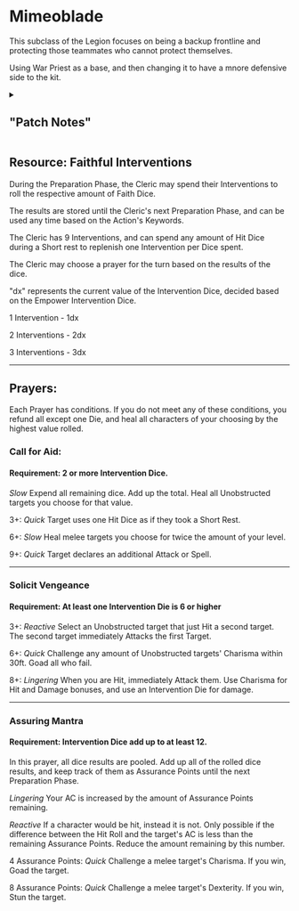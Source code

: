 # Mimeoblade

This subclass of the Legion  focuses on being a backup frontline and protecting those teammates who cannot protect themselves.

Using War Priest as a base, and then changing it to have a mnore defensive side to the kit.

<details> 
<ul>
<li>
Any usage of Ki points has been replaced with the Resource system listed below.   
</li>
<li>
remove in War Priest: War Priest (lvl 1), Guided Strike (lvl 2), War God's Blessing (lvl 6), Divine Strike (lvl 8)
</li>
<li>
remove from Cleric: Channel Divinity (lvl 2), Turn Undead (lvl 2), Harness Divine Power (lvl 2), Destroy Undead (lvl 5), 
</li>
<li>
add: Faithful Intervention (lvl 1)
</li> 
<li>
add: Empower Intervention Dice (lvl 1, 5, 9, 13, 17): d4, d6, d8, d10, d12; respectively.
</li>

</ul>
<summary>
<h2>"Patch Notes"</h2>
</summary>
</details>

## Resource: Faithful Interventions

During the Preparation Phase, the Cleric may spend their Interventions to roll the respective amount of Faith Dice.

The results are stored until the Cleric's next Preparation Phase, and can be used any time based on the Action's Keywords. 

The Cleric has 9 Interventions, and can spend any amount of Hit Dice during a Short rest to replenish one Intervention per Dice spent.

The Cleric may choose a prayer for the turn based on the results of the dice.

"dx" represents the current value of the Intervention Dice, decided based on the Empower Intervention Dice. 

1 Intervention - 1dx

2 Interventions - 2dx

3 Interventions - 3dx

***


## Prayers:

Each Prayer has conditions. If you do not meet any of these conditions, you refund all except one Die, and heal all characters of your choosing by the highest value rolled. 

###  Call for Aid:

#### Requirement: 2 or more Intervention Dice.

_Slow_ Expend all remaining dice. Add up the total. Heal all Unobstructed targets you choose for that value.

3+: _Quick_ Target uses one Hit Dice as if they took a Short Rest.

6+: _Slow_ Heal melee targets you choose for twice the amount of your level.

9+: _Quick_ Target declares an additional Attack or Spell.

***

### Solicit Vengeance

#### Requirement: At least one Intervention Die is 6 or higher 

3+: _Reactive_ Select an Unobstructed target that just Hit a second target. The second target immediately Attacks the first Target.

6+: _Quick_ Challenge any amount of Unobstructed targets' Charisma within 30ft. Goad all who fail.  

8+: _Lingering_ When you are Hit, immediately Attack them. Use Charisma for Hit and Damage bonuses, and use an Intervention Die for damage.

***

### Assuring Mantra

#### Requirement: Intervention Dice add up to at least 12.

In this prayer, all dice results are pooled. Add up all of the rolled dice results, and keep track of them as Assurance Points until the next Preparation Phase.

_Lingering_ Your AC is increased by the amount of Assurance Points remaining.

_Reactive_ If a character would be hit, instead it is not. Only possible if the difference between the Hit Roll and the target's AC is less than the remaining Assurance Points. Reduce the amount remaining by this number.

4 Assurance Points: _Quick_ Challenge a melee target's Charisma. If you win, Goad the target.

8 Assurance Points: _Quick_ Challenge a melee target's Dexterity. If you win, Stun the target. 
